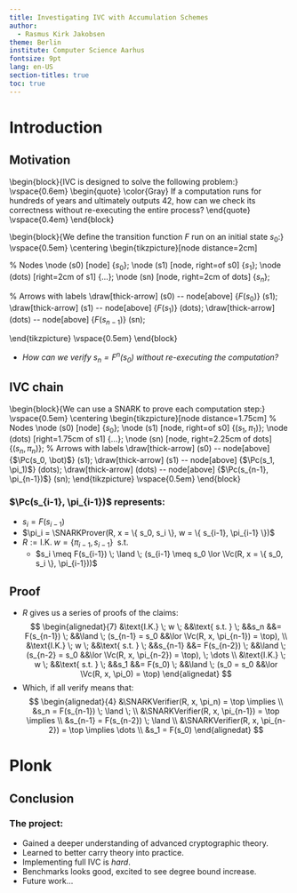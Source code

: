 ```yaml
---
title: Investigating IVC with Accumulation Schemes
author:
  - Rasmus Kirk Jakobsen
theme: Berlin
institute: Computer Science Aarhus
fontsize: 9pt
lang: en-US
section-titles: true
toc: true
---
```


# Introduction

## Motivation

\begin{block}{IVC is designed to solve the following problem:}
  \vspace{0.6em}
  \begin{quote}
    \color{Gray}
    If a computation runs for hundreds of years and ultimately outputs 42,
    how can we check its correctness without re-executing the entire process?
  \end{quote}
  \vspace{0.4em}
\end{block}

\begin{block}{We define the transition function $F$ run on an initial state $s_0$:}
\vspace{0.5em}
\centering
\begin{tikzpicture}[node distance=2cm]

  % Nodes
  \node (s0) [node] {$s_0$};
  \node (s1) [node, right=of s0] {$s_1$};
  \node (dots) [right=2cm of s1] {$\dots$};
  \node (sn) [node, right=2cm of dots] {$s_n$};

  % Arrows with labels
  \draw[thick-arrow] (s0) -- node[above] {$F(s_0)$} (s1);
  \draw[thick-arrow] (s1) -- node[above] {$F(s_1)$} (dots);
  \draw[thick-arrow] (dots) -- node[above] {$F(s_{n-1})$} (sn);

\end{tikzpicture}
\vspace{0.5em}
\end{block}

- _How can we verify $s_n = F^n(s_0)$ without re-executing the computation?_

## IVC chain

\begin{block}{We can use a SNARK to prove each computation step:}
  \vspace{0.5em}
  \centering
  \begin{tikzpicture}[node distance=1.75cm]
    % Nodes
    \node (s0) [node] {$s_0$};
    \node (s1) [node, right=of s0] {$(s_1, \pi_1)$};
    \node (dots) [right=1.75cm of s1] {$\dots$};
    \node (sn) [node, right=2.25cm of dots] {$(s_n, \pi_n)$};
    % Arrows with labels
    \draw[thick-arrow] (s0) -- node[above] {$\Pc(s_0, \bot)$} (s1);
    \draw[thick-arrow] (s1) -- node[above] {$\Pc(s_1, \pi_1)$} (dots);
    \draw[thick-arrow] (dots) -- node[above] {$\Pc(s_{n-1}, \pi_{n-1})$} (sn);
  \end{tikzpicture}
  \vspace{0.5em}
\end{block}

### $\Pc(s_{i-1}, \pi_{i-1})$ represents:
  - $s_i = F(s_{i-1})$
  - $\pi_i = \SNARKProver(R, x = \{ s_0, s_i \}, w = \{ s_{i-1}, \pi_{i-1} \})$
  - $R := \text{I.K.} \; w = \{ \pi_{i-1}, s_{i-1} \} \; \text{ s.t. }$
    - $s_i \meq F(s_{i-1}) \; \land \; (s_{i-1} \meq s_0 \lor \Vc(R, x = \{ s_0, s_i \}, \pi_{i-1}))$

## Proof

- $R$ gives us a series of proofs of the claims:
$$
\begin{alignedat}{7}
  &\text{I.K.} \; w \; &&\text{ s.t. } \; &&s_n     &&= F(s_{n-1}) \; &&\land \; (s_{n-1} = s_0  &&\lor \Vc(R, x, \pi_{n-1}) = \top), \\
  &\text{I.K.} \; w \; &&\text{ s.t. } \; &&s_{n-1} &&= F(s_{n-2}) \; &&\land \; (s_{n-2} = s_0  &&\lor \Vc(R, x, \pi_{n-2}) = \top), \; \dots \\
  &\text{I.K.} \; w \; &&\text{ s.t. } \; &&s_1     &&= F(s_0)     \; &&\land \; (s_0 = s_0      &&\lor \Vc(R, x, \pi_0) = \top)
\end{alignedat}
$$
- Which, if all verify means that:
$$
\begin{alignedat}{4}
  &\SNARKVerifier(R, x, \pi_n) = \top \implies \\
  &s_n = F(s_{n-1}) \; \land \; \\
  &\SNARKVerifier(R, x, \pi_{n-1}) = \top \implies \\
  &s_{n-1} = F(s_{n-2}) \; \land \\
  &\SNARKVerifier(R, x, \pi_{n-2}) = \top \implies \dots \\
  &s_1 = F(s_0)
\end{alignedat}
$$

# Plonk

## 

## Conclusion

### The project:
  - Gained a deeper understanding of advanced cryptographic theory.
  - Learned to better carry theory into practice.
  - Implementing full IVC is _hard_.
  - Benchmarks looks good, excited to see degree bound increase.
  - Future work...
